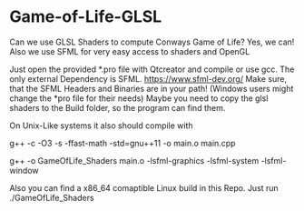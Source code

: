 # Game-of-Life-GLSL
Can we use GLSL Shaders to compute Conways Game of Life? Yes, we can! Also we use SFML for very easy access to shaders and OpenGL

Just open the provided *.pro file with Qtcreator and compile or use gcc. The only external Dependency is SFML.
https://www.sfml-dev.org/
Make sure, that the SFML Headers and Binaries are in your path! (Windows users might change the *pro file for their needs)
Maybe you need to copy the glsl shaders to the Build folder, so the program can find them.

On Unix-Like systems it also should compile with

g++ -c -O3 -s -ffast-math -std=gnu++11 -o main.o main.cpp

g++ -o GameOfLife_Shaders main.o -lsfml-graphics -lsfml-system -lsfml-window

Also you can find a x86_64 comaptible Linux build in this Repo. Just run
./GameOfLife_Shaders
